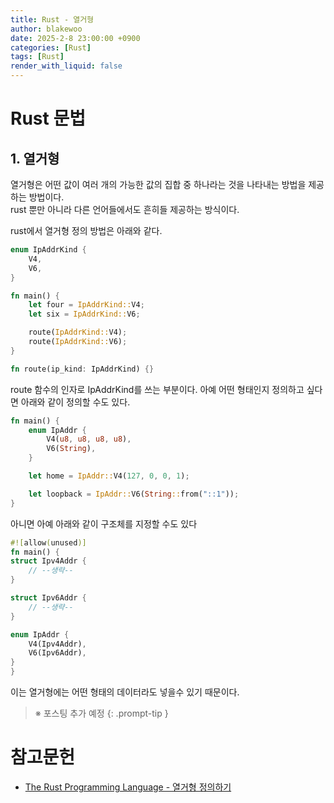 ```yaml
---
title: Rust - 열거형
author: blakewoo
date: 2025-2-8 23:00:00 +0900
categories: [Rust]
tags: [Rust] 
render_with_liquid: false
---
```


# Rust 문법

## 1. 열거형
열거형은 어떤 값이 여러 개의 가능한 값의 집합 중 하나라는 것을 나타내는 방법을 제공하는 방법이다.    
rust 뿐만 아니라 다른 언어들에서도 흔히들 제공하는 방식이다.

rust에서 열거형 정의 방법은 아래와 같다.
```rust
enum IpAddrKind {
    V4,
    V6,
}

fn main() {
    let four = IpAddrKind::V4;
    let six = IpAddrKind::V6;

    route(IpAddrKind::V4);
    route(IpAddrKind::V6);
}

fn route(ip_kind: IpAddrKind) {}
```

route 함수의 인자로 IpAddrKind를 쓰는 부분이다.
아예 어떤 형태인지 정의하고 싶다면 아래와 같이 정의할 수도 있다.

```rust
fn main() {
    enum IpAddr {
        V4(u8, u8, u8, u8),
        V6(String),
    }

    let home = IpAddr::V4(127, 0, 0, 1);

    let loopback = IpAddr::V6(String::from("::1"));
}
```

아니면 아예 아래와 같이 구조체를 지정할 수도 있다
```rust
#![allow(unused)]
fn main() {
struct Ipv4Addr {
    // --생략--
}

struct Ipv6Addr {
    // --생략--
}

enum IpAddr {
    V4(Ipv4Addr),
    V6(Ipv6Addr),
}
}
```

이는 열거형에는 어떤 형태의 데이터라도 넣을수 있기 때문이다.

> ※ 포스팅 추가 예정
{: .prompt-tip }



# 참고문헌
- [The Rust Programming Language - 열거형 정의하기](https://doc.rust-kr.org/ch06-01-defining-an-enum.html) 
